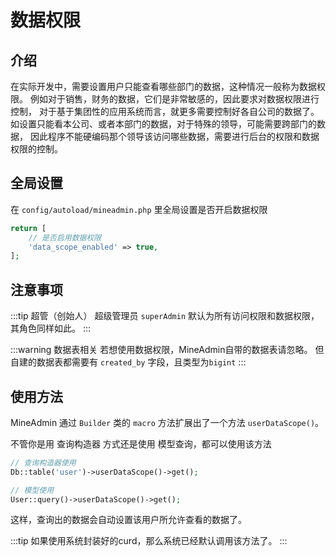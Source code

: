 # 数据权限

## 介绍
在实际开发中，需要设置用户只能查看哪些部门的数据，这种情况一般称为数据权限。
例如对于销售，财务的数据，它们是非常敏感的，因此要求对数据权限进行控制，
对于基于集团性的应用系统而言，就更多需要控制好各自公司的数据了。
如设置只能看本公司、或者本部门的数据，对于特殊的领导，可能需要跨部门的数据，
因此程序不能硬编码那个领导该访问哪些数据，需要进行后台的权限和数据权限的控制。

## 全局设置
在 `config/autoload/mineadmin.php` 里全局设置是否开启数据权限
```php
return [
    // 是否启用数据权限
    'data_scope_enabled' => true,
];
```

## 注意事项

:::tip 超管（创始人）
超级管理员 `superAdmin` 默认为所有访问权限和数据权限，其角色同样如此。
:::

:::warning 数据表相关
若想使用数据权限，MineAdmin自带的数据表请忽略。
但自建的数据表都需要有 `created_by` 字段，且类型为`bigint`
:::

## 使用方法

MineAdmin 通过 `Builder` 类的 `macro` 方法扩展出了一个方法 `userDataScope()`。

不管你是用 查询构造器 方式还是使用 模型查询，都可以使用该方法
```php
// 查询构造器使用
Db::table('user')->userDataScope()->get();

// 模型使用
User::query()->userDataScope()->get();
```

这样，查询出的数据会自动设置该用户所允许查看的数据了。

:::tip
如果使用系统封装好的curd，那么系统已经默认调用该方法了。
:::